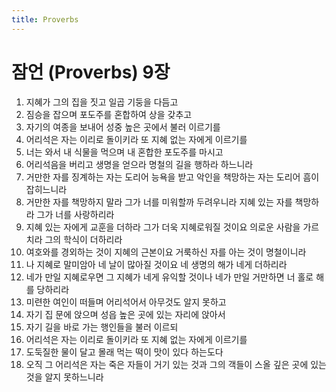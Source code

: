 ```yaml
---
title: Proverbs
---
```


# 잠언 (Proverbs) 9장
1. 지혜가 그의 집을 짓고 일곱 기둥을 다듬고
1. 짐승을 잡으며 포도주를 혼합하여 상을 갖추고
1. 자기의 여종을 보내어 성중 높은 곳에서 불러 이르기를
1. 어리석은 자는 이리로 돌이키라 또 지혜 없는 자에게 이르기를
1. 너는 와서 내 식물을 먹으며 내 혼합한 포도주를 마시고
1. 어리석음을 버리고 생명을 얻으라 명철의 길을 행하라 하느니라
1. 거만한 자를 징계하는 자는 도리어 능욕을 받고 악인을 책망하는 자는 도리어 흠이 잡히느니라
1. 거만한 자를 책망하지 말라 그가 너를 미워할까 두려우니라 지혜 있는 자를 책망하라 그가 너를 사랑하리라
1. 지혜 있는 자에게 교훈을 더하라 그가 더욱 지혜로워질 것이요 의로운 사람을 가르치라 그의 학식이 더하리라
1. 여호와를 경외하는 것이 지혜의 근본이요 거룩하신 자를 아는 것이 명철이니라
1. 나 지혜로 말미암아 네 날이 많아질 것이요 네 생명의 해가 네게 더하리라
1. 네가 만일 지혜로우면 그 지혜가 네게 유익할 것이나 네가 만일 거만하면 너 홀로 해를 당하리라
1. 미련한 여인이 떠들며 어리석어서 아무것도 알지 못하고
1. 자기 집 문에 앉으며 성읍 높은 곳에 있는 자리에 앉아서
1. 자기 길을 바로 가는 행인들을 불러 이르되
1. 어리석은 자는 이리로 돌이키라 또 지혜 없는 자에게 이르기를
1. 도둑질한 물이 달고 몰래 먹는 떡이 맛이 있다 하는도다
1. 오직 그 어리석은 자는 죽은 자들이 거기 있는 것과 그의 객들이 스올 깊은 곳에 있는 것을 알지 못하느니라